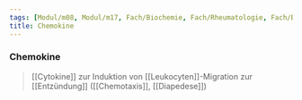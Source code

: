 ```yaml
---
tags: [Modul/m08, Modul/m17, Fach/Biochemie, Fach/Rheumatologie, Fach/Biochemie/Molekül]
title: Chemokine
---
```

### Chemokine
> [[Cytokine]] zur Induktion von [[Leukocyten]]-Migration zur [[Entzündung]] ([[Chemotaxis]], [[Diapedese]]) 